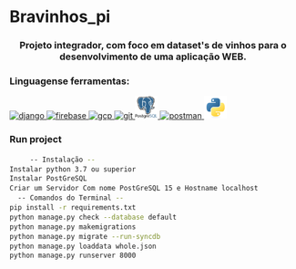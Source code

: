 # Bravinhos_pi


<h3 align="center">Projeto integrador, com foco em dataset's de vinhos para o desenvolvimento de uma aplicação WEB.</h3> <h3 align="left"></h3>


<h3 align="left">Linguagense ferramentas:</h3>

<p align="left"> <a href="https://www.djangoproject.com/" target="_blank" rel="noreferrer"> <img src="https://cdn.worldvectorlogo.com/logos/django.svg" alt="django" width="40" height="40"/></a><a href="https://firebase.google.com/" target="_blank" rel= "noreferrer"> <img src="https://www.vectorlogo.zone/logos/firebase/firebase-icon.svg" alt="firebase" width="40" height="40"/> </a> <a href="https://cloud.google.com" target="_blank" rel="noreferrer"> <img src="https://www.vectorlogo.zone/logos/google_cloud/google_cloud-icon.svg" alt="gcp" width="40" height="40"/> </a> <a href="https://git-scm.com/" target="_blank" rel="noreferrer"> <img src="https://www.vectorlogo.zone/logos/git-scm/git-scm-icon.svg" alt="git" width="40" height="40"/> </a> <a href="https://www.postgresql.org" target="_blank" rel="noreferrer"> <img src="https://raw.githubusercontent.com/devicons/devicon/master/icons/postgresql/postgresql-original-wordmark.svg" alt="postgresql" width="40" height="40"/> </a> <a href="https://postman.com" target="_blank" rel= "noreferrer"> <img src="https://www.vectorlogo.zone/logos/getpostman/getpostman-icon.svg" alt="postman" width="40" height="40"/> </a> <a href="https://www.python.org" target="_blank" rel="noreferrer"> 
<img src="https://raw.githubusercontent.com/devicons/devicon/master/icons/python/python-original.svg" alt="python" width="40" height="40"/> </a> </p>  </a> </p>  </a> </p>


<h3 align="left">Run project</h3>


```bash
     -- Instalação --
Instalar python 3.7 ou superior
Instalar PostGreSQL
Criar um Servidor Com nome PostGreSQL 15 e Hostname localhost
  -- Comandos do Terminal --
pip install -r requirements.txt
python manage.py check --database default
python manage.py makemigrations
python manage.py migrate --run-syncdb
python manage.py loaddata whole.json
python manage.py runserver 8000
```

